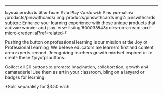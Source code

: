 ---
layout: products
title: Team Role Play Cards with Pins
permalink: /products/pinswithcards/
img: products/pinswithcards
img2: pinswithcards
subtext: Enhance your learning experience with these unique products that activate wonder and play.
etsy: listing/600033843/roles-on-a-team-and-micro-credential?ref=related-7

Pushing the button on professional learning is our mission at the Joy of Professional Learning. We believe educators are learners first and content area experts second. Recognizing teachers growth mindset inspired us to create these #joyofpl buttons. 

Collect all 20 buttons to promote imagination, collaboration, growth and camaraderie! 
Use them as art in your classroom, bling on a lanyard or badges for learning. 

*Sold separately for $3.50 each.
